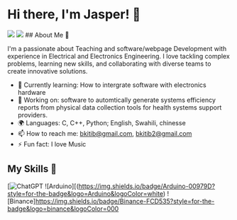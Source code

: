 # Hi there, I'm Jasper! 👋
<img src="{https://img.shields.io/badge/ChatGPT-74aa9c?style=for-the-badge&logo=openai&logoColor=white}" />
<img src="{(https://img.shields.io/badge/Arduino-00979D?style=for-the-badge&logo=Arduino&logoColor=white)}" />
## About Me 🚀

I'm a passionate about Teaching and software/webpage Development with experience in Electrical and Electronics Engineering. I love tackling complex problems, learning new skills, and collaborating with diverse teams to create innovative solutions.

- 🌱 Currently learning: How to intergrate software with electronics hardware
- 🔭 Working on: software to automtically generate systems efficiency reports from physical data collection tools for health systems support providers.
- 🌍 Languages: C, C++, Python; English, Swahili, chinesse
- 📫 How to reach me: bkitib@gmail.com, bkitib2@gmail.com
- ⚡ Fun fact: I love Music

## My Skills 🧠

[![ChatGPT](https://img.shields.io/badge/ChatGPT-74aa9c?style=for-the-badge&logo=openai&logoColor=white)
![Arduino][(https://img.shields.io/badge/Arduino-00979D?style=for-the-badge&logo=Arduino&logoColor=white)
![Binance]https://img.shields.io/badge/Binance-FCD535?style=for-the-badge&logo=binance&logoColor=000





